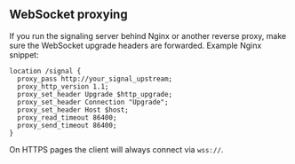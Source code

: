 ## WebSocket proxying

If you run the signaling server behind Nginx or another reverse proxy,
make sure the WebSocket upgrade headers are forwarded. Example Nginx
snippet:

```nginx
location /signal {
  proxy_pass http://your_signal_upstream;
  proxy_http_version 1.1;
  proxy_set_header Upgrade $http_upgrade;
  proxy_set_header Connection "Upgrade";
  proxy_set_header Host $host;
  proxy_read_timeout 86400;
  proxy_send_timeout 86400;
}
```

On HTTPS pages the client will always connect via `wss://`.

